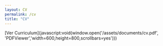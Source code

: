 ```yaml
---
layout: CV
permalink: /cv
title: "CV"
---
```


[Ver Curriculum](javascript:void(window.open('/assets/documents/cv.pdf', 'PDFViewer','width=600,height=800,scrollbars=yes')))

